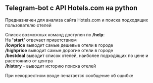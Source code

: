 ## Telegram-bot с API Hotels.com на python

Предназначен для анализа сайта Hotels.com и поиска подходящих пользователю отелей

Список возможных команд доступен по **/help**:  
На **'start'** отвечает приветствием  
**/lowprice** выводит самые дешевые отели в городе   
**/highprice** выводит самые дорогие отели в городе  
**/bestdeal** выводит список отелей, наиболее подходящих по цене и расстоянию от центра  
**/history** - выводит историю поиска отелей  

При некорректном вводе печатается сообщение об ошибке